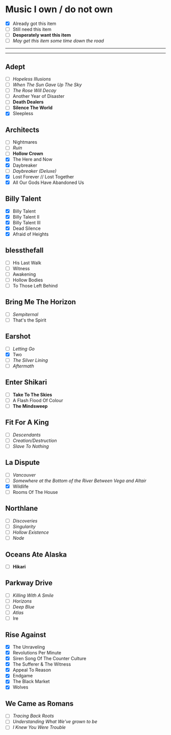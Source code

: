 # Music I own / do not own
- [x] Already got this item
- [ ] Still need this item
- [ ] **Desperately want this item**
- [ ] *May get this item some time down the road*

***

***

## Adept
- [ ] *Hopeless Illusions*
- [ ] *When The Sun Gave Up The Sky*
- [ ] *The Rose Will Decay*
- [ ] Another Year of Disaster
- [ ] **Death Dealers**
- [ ] **Silence The World**
- [x] Sleepless

## Architects
- [ ] Nightmares
- [ ] *Ruin*
- [ ] **Hollow Crown**
- [x] The Here and Now
- [x] Daybreaker
- [ ] *Daybreaker (Deluxe)*
- [x] Lost Forever // Lost Together
- [x] All Our Gods Have Abandoned Us

## Billy Talent
- [x] Billy Talent
- [x] Billy Talent II
- [x] Billy Talent III
- [x] Dead Silence
- [x] Afraid of Heights

## blessthefall
- [ ] His Last Walk
- [ ] Witness
- [ ] Awakening
- [ ] Hollow Bodies
- [ ] To Those Left Behind

## Bring Me The Horizon
- [ ] *Sempiternal*
- [ ] That's the Spirit

## Earshot
- [ ] *Letting Go*
- [x] Two
- [ ] *The Silver Lining*
- [ ] *Aftermath*

## Enter Shikari
- [ ] **Take To The Skies**
- [ ] A Flash Flood Of Colour
- [ ] **The Mindsweep**

## Fit For A King
- [ ] *Descendants*
- [ ] *Creation/Destruction*
- [ ] *Slave To Nothing*

## La Dispute
- [ ] *Vancouver*
- [ ] *Somewhere at the Bottom of the River Between Vega and Altair*
- [x] Wildlife
- [ ] Rooms Of The House

## Northlane
- [ ] *Discoveries*
- [ ] *Singularity*
- [ ] *Hollow Existence*
- [ ] *Node*

## Oceans Ate Alaska
- [ ] **Hikari**

## Parkway Drive
- [ ] *Killing With A Smile*
- [ ] *Horizons*
- [ ] *Deep Blue*
- [ ] *Atlas*
- [ ] Ire

## Rise Against
- [x] The Unraveling
- [x] Revolutions Per Minute
- [x] Siren Song Of The Counter Culture
- [x] The Sufferer & The Witness
- [x] Appeal To Reason
- [x] Endgame
- [x] The Black Market
- [x] Wolves

## We Came as Romans
- [ ] *Tracing Back Roots*
- [ ] *Understanding What We've grown to be*
- [ ] *I Knew You Were Trouble*